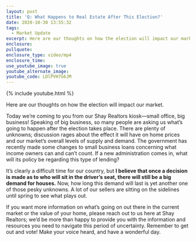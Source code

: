 ```yaml
---
layout: post
title: 'Q: What Happens to Real Estate After This Election?'
date: 2020-10-30 13:55:32
tags:
  - Market Update
excerpt: Here are our thoughts on how the election will impact our market.
enclosure:
pullquote:
enclosure_type: video/mp4
enclosure_time:
use_youtube_image: true
youtube_alternate_image:
youtube_code: LDlPVH7G6JM
---
```


{% include youtube.html %}

Here are our thoughts on how the election will impact our market.

Today we’re coming to you from our Shay Realtors kiosk—small office, big business\! Speaking of big business, so many people are asking us what’s going to happen after the election takes place. There are plenty of unknowns; discussion rages about the effect it will have on home prices and our market’s overall levels of supply and demand. The government has recently made some changes to small business loans concerning what income owners can and can’t count. If a new administration comes in, what will its policy be regarding this type of lending?&nbsp;

It’s clearly a difficult time for our country, but **I believe that once a decision is made as to who will sit in the driver’s seat, there will still be a big demand for houses.** Now, how long this demand will last is yet another one of those pesky unknowns. A lot of our sellers are sitting on the sidelines until spring to see what plays out.&nbsp;

If you want more information on what’s going on out there in the current market or the value of your home, please reach out to us here at Shay Realtors; we’d be more than happy to provide you with the information and resources you need to navigate this period of uncertainty. Remember to get out and vote\! Make your voice heard, and have a wonderful day.